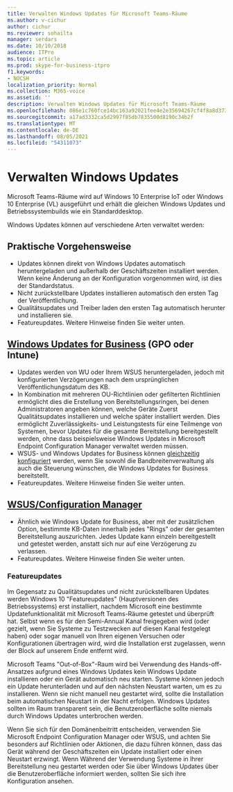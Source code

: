 ```yaml
---
title: Verwalten Windows Updates für Microsoft Teams-Räume
ms.author: v-cichur
author: cichur
ms.reviewer: sohailta
manager: serdars
ms.date: 10/10/2018
audience: ITPro
ms.topic: article
ms.prod: skype-for-business-itpro
f1.keywords:
- NOCSH
localization_priority: Normal
ms.collection: M365-voice
ms.assetid: ''
description: Verwalten Windows Updates für Microsoft Teams-Räume
ms.openlocfilehash: 086e1c760fce14bc163a92021fee4e2e35694267cf4f8a8d3733f93f5e078106
ms.sourcegitcommit: a17ad3332ca5d2997f85db7835500d8190c34b2f
ms.translationtype: MT
ms.contentlocale: de-DE
ms.lasthandoff: 08/05/2021
ms.locfileid: "54311073"
---
```

# <a name="manage-windows-updates"></a>Verwalten Windows Updates

Microsoft Teams-Räume wird auf Windows 10 Enterprise IoT oder Windows 10 Enterprise (VL) ausgeführt und erhält die gleichen Windows Updates und Betriebssystembuilds wie ein Standarddesktop.

Windows Updates können auf verschiedene Arten verwaltet werden:

## <a name="hands-off-approach"></a>Praktische Vorgehensweise 
- Updates können direkt von Windows Updates automatisch heruntergeladen und außerhalb der Geschäftszeiten installiert werden. Wenn keine Änderung an der Konfiguration vorgenommen wird, ist dies der Standardstatus.
- Nicht zurückstellbare Updates installieren automatisch den ersten Tag der Veröffentlichung. 
- Qualitätsupdates und Treiber laden den ersten Tag automatisch herunter und installieren sie. 
- Featureupdates. Weitere Hinweise finden Sie weiter unten. 

## <a name="windows-updates-for-business-gpo-or-intune"></a>[Windows Updates for Business](/windows/deployment/update/waas-manage-updates-wufb) (GPO oder Intune)   
- Updates werden von WU oder Ihrem WSUS heruntergeladen, jedoch mit konfigurierten Verzögerungen nach dem ursprünglichen Veröffentlichungsdatum des KB. 
- In Kombination mit mehreren OU-Richtlinien oder gefilterten Richtlinien ermöglicht dies die Erstellung von Bereitstellungsringen, bei denen Administratoren angeben können, welche Geräte Zuerst Qualitätsupdates installieren und welche später installiert werden. Dies ermöglicht Zuverlässigkeits- und Leistungstests für eine Teilmenge von Systemen, bevor Updates für die gesamte Bereitstellung bereitgestellt werden, ohne dass beispielsweise Windows Updates in Microsoft Endpoint Configuration Manager verwaltet werden müssen.
- WSUS- und Windows Updates for Business können [gleichzeitig konfiguriert](/windows/deployment/update/waas-integrate-wufb) werden, wenn Sie sowohl die Bandbreitenverwaltung als auch die Steuerung wünschen, die Windows Updates for Business bereitstellt.
- Featureupdates. Weitere Hinweise finden Sie weiter unten.

## <a name="wsusconfiguration-manager"></a>[WSUS/Configuration Manager](/windows/deployment/update/waas-manage-updates-configuration-manager)
- Ähnlich wie Windows Update for Business, aber mit der zusätzlichen Option, bestimmte KB-Daten innerhalb jedes "Rings" oder der gesamten Bereitstellung auszurichten. Jedes Update kann einzeln bereitgestellt und getestet werden, anstatt sich nur auf eine Verzögerung zu verlassen. 
- Featureupdates. Weitere Hinweise finden Sie weiter unten.


### <a name="feature-updates"></a>Featureupdates

Im Gegensatz zu Qualitätsupdates und nicht zurückstellbaren Updates werden Windows 10 "Featureupdates" (Hauptversionen des Betriebssystems) erst installiert, nachdem Microsoft eine bestimmte Updatefunktionalität mit Microsoft Teams-Räume getestet und überprüft hat. Selbst wenn es für den Semi-Annual Kanal freigegeben wird (oder gezielt, wenn Sie Systeme zu Testzwecken auf diesen Kanal festgelegt haben) oder sogar manuell von Ihren eigenen Versuchen oder Konfigurationen übertragen wird, wird die Installation erst zugelassen, wenn der Block auf unserem Ende entfernt wird.

Microsoft Teams "Out-of-Box"-Raum wird bei Verwendung des Hands-off-Ansatzes aufgrund eines Windows Updates kein Windows Update installieren oder ein Gerät automatisch neu starten. Systeme können jedoch ein Update herunterladen und auf den nächsten Neustart warten, um es zu installieren. Wenn sie nicht manuell neu gestartet wird, sollte die Installation beim automatischen Neustart in der Nacht erfolgen. Windows Updates sollten im Raum transparent sein, die Benutzeroberfläche sollte niemals durch Windows Updates unterbrochen werden.

Wenn Sie sich für den Domänenbeitritt entscheiden, verwenden Sie Microsoft Endpoint Configuration Manager oder WSUS, und achten Sie besonders auf Richtlinien oder Aktionen, die dazu führen können, dass das Gerät während der Geschäftszeiten ein Update installiert oder einen Neustart erzwingt. Wenn Während der Verwendung Systeme in Ihrer Bereitstellung neu gestartet werden oder Sie über Windows Updates über die Benutzeroberfläche informiert werden, sollten Sie sich ihre Konfiguration ansehen.